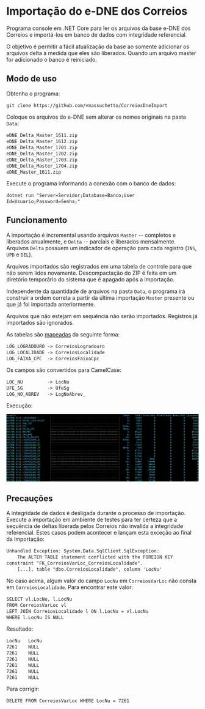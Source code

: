 # Importação do e-DNE dos Correios

Programa console em .NET Core para ler os arquivos da base e-DNE dos Correios e
importá-los em banco de dados com integridade referencial.

O objetivo é permitir a fácil atualização da base ao somente adicionar os arquivos
delta à medida que eles são liberados. Quando um arquivo master for adicionado o
banco é reiniciado.

## Modo de uso

Obtenha o programa:

    git clone https://github.com/vmassuchetto/CorreiosDneImport

Coloque os arquivos do e-DNE sem alterar os nomes originais na pasta `Data`:

    eDNE_Delta_Master_1611.zip
    eDNE_Delta_Master_1612.zip
    eDNE_Delta_Master_1701.zip
    eDNE_Delta_Master_1702.zip
    eDNE_Delta_Master_1703.zip
    eDNE_Delta_Master_1704.zip
    eDNE_Master_1611.zip

Execute o programa informando a conexão com o banco de dados:

    dotnet run "Server=Servidor;Database=Banco;User Id=Usuario;Password=Senha;"

## Funcionamento

A importação é incremental usando arquivos `Master` -- completos e liberados
anualmente, e `Delta` -- parciais e liberados mensalmente. Arquivos `Delta`
possuem um indicador de operação para cada registro (`INS`, `UPD` e `DEL`).

Arquivos importados são registrados em uma tabela de controle para que não
serem lidos novamente. Descompactação do ZIP é feita em um diretório temporário
do sistema que é apagado após a importação.

Independente da quantidade de arquivos na pasta `Data`, o programa irá
construir a ordem correta a partir da última importação `Master` presente ou
que já foi importada anteriormente.

Arquivos que não estejam em sequência não serão importados. Registros já
importados são ignorados.

As tabelas são [mapeadas](https://github.com/vmassuchetto/CorreiosDneImport/blob/master/CorreiosDneImport/DneImport.cs#L44-L62)
da seguinte forma:

    LOG_LOGRADOURO -> CorreiosLogradouro
    LOG_LOCALIDADE -> CorreiosLocalidade
    LOG_FAIXA_CPC  -> CorreiosFaixaCpc

Os campos são convertidos para CamelCase:

    LOC_NU         -> LocNu
    UFE_SG         -> UfeSg
    LOG_NO_ABREV   -> LogNoAbrev_

Execução:

![Indicação de progresso da importação](Assets/Progresso.jpg)

## Precauções

A integridade de dados é desligada durante o processo de importação. Execute a
importação em ambiente de testes para ter certeza que a sequência de deltas
liberada pelos Correios não invalida a integridade referencial. Estes casos
podem acontecer e lançam esta exceção ao final da importação:

    Unhandled Exception: System.Data.SqlClient.SqlException:
        The ALTER TABLE statement conflicted with the FOREIGN KEY constraint "FK_CorreiosVarLoc_CorreiosLocalidade".
        [...], table "dbo.CorreiosLocalidade", column 'LocNu'

No caso acima, algum valor do campo `LocNu` em `CorreiosVarLoc` não
consta em `CorreiosLocalidade`. Para encontrar este valor:

    SELECT vl.LocNu, l.LocNu
    FROM CorreiosVarLoc vl
    LEFT JOIN CorreiosLocalidade l ON l.LocNu = vl.LocNu
    WHERE l.LocNu IS NULL

Resultado:

    LocNu	LocNu
    7261	NULL
    7261	NULL
    7261	NULL
    7261	NULL
    7261	NULL
    7261	NULL

Para corrigir:

    DELETE FROM CorreiosVarLoc WHERE LocNu = 7261
